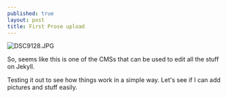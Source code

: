 ```yaml
---
published: true
layout: post
title: First Prose upload
---
```


![DSC9128.JPG](https://letmeblog.github.io/images/dp.jpg)

So, seems like this is one of the CMSs that can be used to edit all the stuff on Jekyll. 

Testing it out to see how things work in a simple way. Let's see if I can add pictures and stuff easily. 

